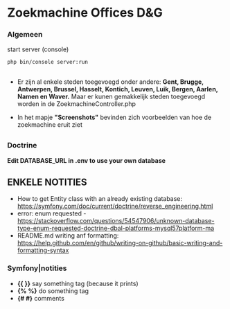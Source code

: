 # Zoekmachine Offices D&G

### Algemeen
start server (console)
```
php bin/console server:run
```
##
- Er zijn al enkele steden toegevoegd onder andere: **Gent, Brugge, Antwerpen, Brussel, Hasselt, Kontich, Leuven, Luik, Bergen, Aarlen, Namen en Waver.** 
Maar er kunen gemakkelijk steden toegevoegd worden in de ZoekmachineController.php

- In het mapje **"Screenshots"** bevinden zich voorbeelden van hoe de zoekmachine eruit ziet
##

### Doctrine
**Edit DATABASE_URL in .env to use your own database**

## ENKELE NOTITIES

- How to get Entity class with an already existing database: https://symfony.com/doc/current/doctrine/reverse_engineering.html
- error: enum requested   - https://stackoverflow.com/questions/54547906/unknown-database-type-enum-requested-doctrine-dbal-platforms-mysql57platform-ma
- README.md writing anf formatting: https://help.github.com/en/github/writing-on-github/basic-writing-and-formatting-syntax 

### Symfony|notities
- **{{ }}** say something tag (because it prints)
- **{% %}** do something tag
- **{# #}** comments